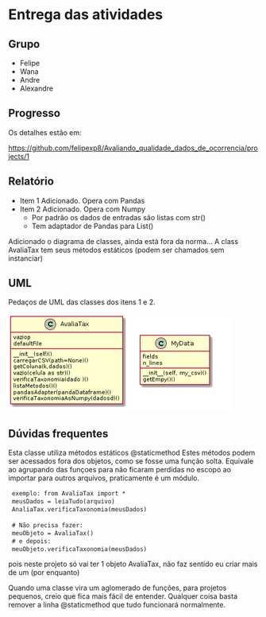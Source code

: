 # Entrega das atividades

## Grupo

- Felipe
- Wana
- Andre
- Alexandre

## Progresso

Os detalhes estão em:

https://github.com/felipexp8/Avaliando_qualidade_dados_de_ocorrencia/projects/1

## Relatório

- Item 1 Adicionado. Opera com Pandas
- Item 2 Adicionado. Opera com Numpy
  - Por padrão os dados de entradas são listas com str()
  - Tem adaptador de Pandas para List()

Adicionado o diagrama de classes, ainda está fora da norma... A class AvaliaTax tem seus métodos estáticos (podem ser chamados sem instanciar)

## UML

Pedaços de UML das classes dos itens 1 e 2. 

![img](uml_simples.png)

## Dúvidas frequentes

Esta classe utiliza métodos estáticos @staticmethod
Estes métodos podem ser acessados fora dos objetos, como se fosse uma função solta. Equivale ao agrupando das funçoes para não ficaram perdidas no escopo ao importar para outros arquivos, praticamente é um módulo.
```
 exemplo: from AvaliaTax import * 
 meusDados = leiaTudo(arquivo)
 AnaliaTax.verificaTaxonomia(meusDados)
 
 # Não precisa fazer:
 meuObjeto = AvaliaTax()
 # e depois: 
 meuObjeto.verificaTaxonomia(meusDados)
 ```
 
 pois neste projeto só vai ter 1 objeto AvaliaTax, não faz sentido eu criar mais de um (por enquanto)
 
 Quando uma classe vira um aglomerado de funções, para projetos pequenos, creio que fica mais fácil de entender. 
 Qualquer coisa basta remover a linha @staticmethod que tudo funcionará normalmente.
  
 
